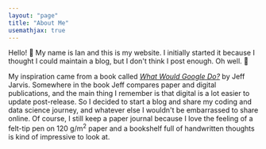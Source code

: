 ```yaml
---
layout: "page"
title: "About Me"
usemathjax: true
---
```


Hello! 👋
My name is Ian and this is my website.
I initially started it because I thought I could maintain a blog, but I don't think I post enough.
Oh well. 🤷

My inspiration came from a book called [_What Would Google Do?_](https://www.goodreads.com/book/show/5100525-what-would-google-do) by Jeff Jarvis.
Somewhere in the book Jeff compares paper and digital publications, and the main thing I remember is that digital is a lot easier to update post-release.
So I decided to start a blog and share my coding and data science journey, and whatever else I wouldn't be embarrassed to share online.
Of course, I still keep a paper journal because I love the feeling of a felt-tip pen on 120 g/m$^2$ paper and a bookshelf full of handwritten thoughts is kind of impressive to look at.
